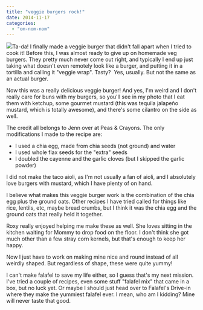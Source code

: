 ```yaml
---
title: "veggie burgers rock!"
date: 2014-11-17
categories: 
  - "om-nom-nom"
---
```


![](images/FullSizeRender-e1416100742617-300x225.jpg)Ta-da! I finally made a veggie burger that didn't fall apart when I tried to cook it! Before this, I was almost ready to give up on homemade veg burgers. They pretty much never come out right, and typically I end up just taking what doesn't even remotely look like a burger, and putting it in a tortilla and calling it "veggie wrap". Tasty?  Yes, usually. But not the same as an actual burger.

Now this was a really delicious veggie burger! And yes, I'm weird and I don't really care for buns with my burgers, so you'll see in my photo that I eat them with ketchup, some gourmet mustard (this was tequila jalapeño mustard, which is totally awesome), and there's some cilantro on the side as well.

The credit all belongs to Jenn over at Peas & Crayons. The only modifications I made to the recipe are:

- I used a chia egg, made from chia seeds (not ground) and water
- I used whole flax seeds for the "extra" seeds
- I doubled the cayenne and the garlic cloves (but I skipped the garlic powder)

I did not make the taco aioli, as I'm not usually a fan of aioli, and I absolutely love burgers with mustard, which I have plenty of on hand.

I believe what makes this veggie burger work is the combination of the chia egg plus the ground oats. Other recipes I have tried called for things like rice, lentils, etc, maybe bread crumbs, but I think it was the chia egg and the ground oats that really held it together.

Roxy really enjoyed helping me make these as well. She loves sitting in the kitchen waiting for Mommy to drop food on the floor. I don't think she got much other than a few stray corn kernels, but that's enough to keep her happy.

Now I just have to work on making mine nice and round instead of all weirdly shaped. But regardless of shape, these were quite yummy!

I can't make falafel to save my life either, so I guess that's my next mission. I've tried a couple of recipes, even some stuff "falafel mix" that came in a box, but no luck yet. Or maybe I should just head over to Falafel's Drive-in where they make the yummiest falafel ever. I mean, who am I kidding? Mine will never taste that good.

